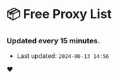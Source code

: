 # :package: Free Proxy List
### Updated every 15 minutes.

- Last updated: `2024-06-13 14:56`

:heart:
